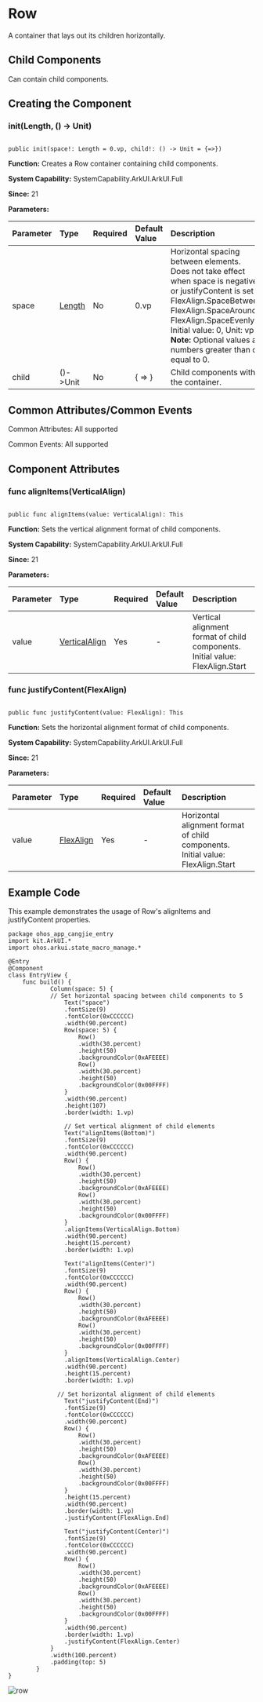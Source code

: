 # Row

A container that lays out its children horizontally.

## Child Components

Can contain child components.

## Creating the Component

### init(Length, () -> Unit)

```cangjie

public init(space!: Length = 0.vp, child!: () -> Unit = {=>})
```

**Function:** Creates a Row container containing child components.

**System Capability:** SystemCapability.ArkUI.ArkUI.Full

**Since:** 21

**Parameters:**

| Parameter | Type | Required | Default Value | Description |
|:---|:---|:---|:---|:---|
| space | [Length](../apis/BasicServicesKit/cj-apis-base.md#interface-length) | No | 0.vp | Horizontal spacing between elements. <br>Does not take effect when space is negative or justifyContent is set to FlexAlign.SpaceBetween, FlexAlign.SpaceAround, FlexAlign.SpaceEvenly. <br> Initial value: 0, Unit: vp <br> **Note:** Optional values are numbers greater than or equal to 0. |
| child | ()->Unit | No | { => } | Child components within the container. |

## Common Attributes/Common Events

Common Attributes: All supported

Common Events: All supported

## Component Attributes

### func alignItems(VerticalAlign)

```cangjie

public func alignItems(value: VerticalAlign): This
```

**Function:** Sets the vertical alignment format of child components.

**System Capability:** SystemCapability.ArkUI.ArkUI.Full

**Since:** 21

**Parameters:**

| Parameter | Type | Required | Default Value | Description |
|:---|:---|:---|:---|:---|
| value | [VerticalAlign](cj-common-types.md#enum-verticalalign) | Yes | - | Vertical alignment format of child components. <br> Initial value: FlexAlign.Start |

### func justifyContent(FlexAlign)

```cangjie

public func justifyContent(value: FlexAlign): This
```

**Function:** Sets the horizontal alignment format of child components.

**System Capability:** SystemCapability.ArkUI.ArkUI.Full

**Since:** 21

**Parameters:**

| Parameter | Type | Required | Default Value | Description |
|:---|:---|:---|:---|:---|
| value | [FlexAlign](cj-common-types.md#enum-flexalign) | Yes | - | Horizontal alignment format of child components. <br> Initial value: FlexAlign.Start |

## Example Code

This example demonstrates the usage of Row's alignItems and justifyContent properties.

<!-- run -->

```cangjie
package ohos_app_cangjie_entry
import kit.ArkUI.*
import ohos.arkui.state_macro_manage.*

@Entry
@Component
class EntryView {
    func build() {
            Column(space: 5) {
            // Set horizontal spacing between child components to 5
                Text("space")
                .fontSize(9)
                .fontColor(0xCCCCCC)
                .width(90.percent)
                Row(space: 5) {
                    Row()
                    .width(30.percent)
                    .height(50)
                    .backgroundColor(0xAFEEEE)
                    Row()
                    .width(30.percent)
                    .height(50)
                    .backgroundColor(0x00FFFF)
                }
                .width(90.percent)
                .height(107)
                .border(width: 1.vp)

                // Set vertical alignment of child elements
                Text("alignItems(Bottom)")
                .fontSize(9)
                .fontColor(0xCCCCCC)
                .width(90.percent)
                Row() {
                    Row()
                    .width(30.percent)
                    .height(50)
                    .backgroundColor(0xAFEEEE)
                    Row()
                    .width(30.percent)
                    .height(50)
                    .backgroundColor(0x00FFFF)
                }
                .alignItems(VerticalAlign.Bottom)
                .width(90.percent)
                .height(15.percent)
                .border(width: 1.vp)

                Text("alignItems(Center)")
                .fontSize(9)
                .fontColor(0xCCCCCC)
                .width(90.percent)
                Row() {
                    Row()
                    .width(30.percent)
                    .height(50)
                    .backgroundColor(0xAFEEEE)
                    Row()
                    .width(30.percent)
                    .height(50)
                    .backgroundColor(0x00FFFF)
                }
                .alignItems(VerticalAlign.Center)
                .width(90.percent)
                .height(15.percent)
                .border(width: 1.vp)

              // Set horizontal alignment of child elements
                Text("justifyContent(End)")
                .fontSize(9)
                .fontColor(0xCCCCCC)
                .width(90.percent)
                Row() {
                    Row()
                    .width(30.percent)
                    .height(50)
                    .backgroundColor(0xAFEEEE)
                    Row()
                    .width(30.percent)
                    .height(50)
                    .backgroundColor(0x00FFFF)
                }
                .height(15.percent)
                .width(90.percent)
                .border(width: 1.vp)
                .justifyContent(FlexAlign.End)

                Text("justifyContent(Center)")
                .fontSize(9)
                .fontColor(0xCCCCCC)
                .width(90.percent)
                Row() {
                    Row()
                    .width(30.percent)
                    .height(50)
                    .backgroundColor(0xAFEEEE)
                    Row()
                    .width(30.percent)
                    .height(50)
                    .backgroundColor(0x00FFFF)
                }
                .width(90.percent)
                .border(width: 1.vp)
                .justifyContent(FlexAlign.Center)
            }
            .width(100.percent)
            .padding(top: 5)
        }
}
```

![row](figures/row.jpg)